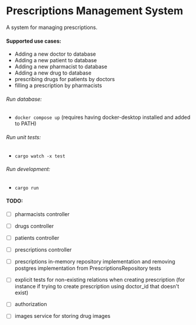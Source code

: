 # Prescriptions Management System

A system for managing prescriptions.

#### Supported use cases:
- Adding a new doctor to database
- Adding a new patient to database
- Adding a new pharmacist to database
- Adding a new drug to database
- prescribing drugs for patients by doctors
- filling a prescription by pharmacists

###### Run database:
- `docker compose up` (requires having docker-desktop installed and added to PATH)

###### Run unit tests:
- `cargo watch -x test`

###### Run development:
- `cargo run`

#### TODO:
- [ ] pharmacists controller
- [ ] drugs controller
- [ ] patients controller
- [ ] prescriptions controller
- [ ] prescriptions in-memory repository implementation and removing postgres implementation from PrescriptionsRepository tests
- [ ] explicit tests for non-existing relations when creating prescription (for instance if trying to create prescription using doctor_id that doesn't exist)
- [ ] authorization
- [ ] images service for storing drug images


